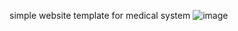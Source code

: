 simple website template for medical system
![image](https://github.com/user-attachments/assets/4b71ef7d-46ee-48eb-97fc-7bea99955a6a)
